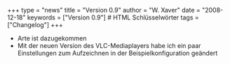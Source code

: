 +++
type = "news"
title = "Version 0.9"
author = "W. Xaver"
date = "2008-12-18"
keywords = ["Version 0.9"] # HTML Schlüsselwörter
tags = ["Changelog"]
+++

- Arte ist dazugekommen
- Mit der neuen Version des VLC-Mediaplayers habe ich ein paar Einstellungen zum Aufzeichnen in der Beispielkonfiguration geändert
<!--more-->
